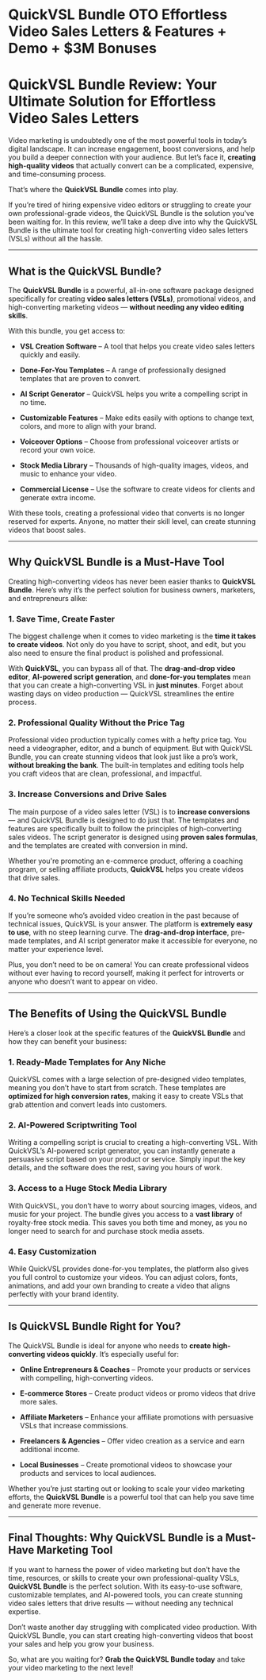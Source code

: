 # QuickVSL Bundle OTO Effortless Video Sales Letters & Features + Demo + $3M Bonuses
<h1 class="" data-start="66" data-end="149">QuickVSL Bundle Review: Your Ultimate Solution for Effortless Video Sales Letters</h1>
<p class="" data-start="151" data-end="484">Video marketing is undoubtedly one of the most powerful tools in today’s digital landscape. It can increase engagement, boost conversions, and help you build a deeper connection with your audience. But let’s face it, <strong data-start="368" data-end="400">creating high-quality videos</strong> that actually convert can be a complicated, expensive, and time-consuming process.</p>
<p class="" data-start="486" data-end="539">That’s where the <strong data-start="503" data-end="522">QuickVSL Bundle</strong> comes into play.</p>
<p class="" data-start="541" data-end="880">If you’re tired of hiring expensive video editors or struggling to create your own professional-grade videos, the QuickVSL Bundle is the solution you've been waiting for. In this review, we’ll take a deep dive into why the QuickVSL Bundle is the ultimate tool for creating high-converting video sales letters (VSLs) without all the hassle.</p>


<hr class="" data-start="882" data-end="885" />

<h2 class="" data-start="887" data-end="918">What is the QuickVSL Bundle?</h2>
<p class="" data-start="920" data-end="1158">The <strong data-start="924" data-end="943">QuickVSL Bundle</strong> is a powerful, all-in-one software package designed specifically for creating <strong data-start="1022" data-end="1052">video sales letters (VSLs)</strong>, promotional videos, and high-converting marketing videos — <strong data-start="1113" data-end="1157">without needing any video editing skills</strong>.</p>
<p class="" data-start="1160" data-end="1196">With this bundle, you get access to:</p>

<ul data-start="1198" data-end="1903">
 	<li class="" data-start="1198" data-end="1296">
<p class="" data-start="1200" data-end="1296"><strong data-start="1200" data-end="1225">VSL Creation Software</strong> – A tool that helps you create video sales letters quickly and easily.</p>
</li>
 	<li class="" data-start="1297" data-end="1400">
<p class="" data-start="1299" data-end="1400"><strong data-start="1299" data-end="1325">Done-For-You Templates</strong> – A range of professionally designed templates that are proven to convert.</p>
</li>
 	<li class="" data-start="1401" data-end="1485">
<p class="" data-start="1403" data-end="1485"><strong data-start="1403" data-end="1426">AI Script Generator</strong> – QuickVSL helps you write a compelling script in no time.</p>
</li>
 	<li class="" data-start="1486" data-end="1605">
<p class="" data-start="1488" data-end="1605"><strong data-start="1488" data-end="1513">Customizable Features</strong> – Make edits easily with options to change text, colors, and more to align with your brand.</p>
</li>
 	<li class="" data-start="1606" data-end="1700">
<p class="" data-start="1608" data-end="1700"><strong data-start="1608" data-end="1629">Voiceover Options</strong> – Choose from professional voiceover artists or record your own voice.</p>
</li>
 	<li class="" data-start="1701" data-end="1803">
<p class="" data-start="1703" data-end="1803"><strong data-start="1703" data-end="1726">Stock Media Library</strong> – Thousands of high-quality images, videos, and music to enhance your video.</p>
</li>
 	<li class="" data-start="1804" data-end="1903">
<p class="" data-start="1806" data-end="1903"><strong data-start="1806" data-end="1828">Commercial License</strong> – Use the software to create videos for clients and generate extra income.</p>
</li>
</ul>
<p class="" data-start="1905" data-end="2083">With these tools, creating a professional video that converts is no longer reserved for experts. Anyone, no matter their skill level, can create stunning videos that boost sales.</p>


<hr class="" data-start="2085" data-end="2088" />

<h2 class="" data-start="2090" data-end="2132">Why QuickVSL Bundle is a Must-Have Tool</h2>
<p class="" data-start="2134" data-end="2312">Creating high-converting videos has never been easier thanks to <strong data-start="2198" data-end="2217">QuickVSL Bundle</strong>. Here’s why it’s the perfect solution for business owners, marketers, and entrepreneurs alike:</p>

<h3 class="" data-start="2314" data-end="2349">1. <strong data-start="2321" data-end="2349">Save Time, Create Faster</strong></h3>
<p class="" data-start="2351" data-end="2575">The biggest challenge when it comes to video marketing is the <strong data-start="2413" data-end="2447">time it takes to create videos</strong>. Not only do you have to script, shoot, and edit, but you also need to ensure the final product is polished and professional.</p>
<p class="" data-start="2577" data-end="2881">With <strong data-start="2582" data-end="2594">QuickVSL</strong>, you can bypass all of that. The <strong data-start="2628" data-end="2658">drag-and-drop video editor</strong>, <strong data-start="2660" data-end="2692">AI-powered script generation</strong>, and <strong data-start="2698" data-end="2724">done-for-you templates</strong> mean that you can create a high-converting VSL in <strong data-start="2775" data-end="2791">just minutes</strong>. Forget about wasting days on video production — QuickVSL streamlines the entire process.</p>

<h3 class="" data-start="2883" data-end="2936">2. <strong data-start="2890" data-end="2936">Professional Quality Without the Price Tag</strong></h3>
<p class="" data-start="2938" data-end="3296">Professional video production typically comes with a hefty price tag. You need a videographer, editor, and a bunch of equipment. But with QuickVSL Bundle, you can create stunning videos that look just like a pro’s work, <strong data-start="3158" data-end="3187">without breaking the bank</strong>. The built-in templates and editing tools help you craft videos that are clean, professional, and impactful.</p>

<h3 class="" data-start="3298" data-end="3345">3. <strong data-start="3305" data-end="3345">Increase Conversions and Drive Sales</strong></h3>
<p class="" data-start="3347" data-end="3704">The main purpose of a video sales letter (VSL) is to <strong data-start="3400" data-end="3424">increase conversions</strong> — and QuickVSL Bundle is designed to do just that. The templates and features are specifically built to follow the principles of high-converting sales videos. The script generator is designed using <strong data-start="3623" data-end="3648">proven sales formulas</strong>, and the templates are created with conversion in mind.</p>
<p class="" data-start="3706" data-end="3868">Whether you're promoting an e-commerce product, offering a coaching program, or selling affiliate products, <strong data-start="3814" data-end="3826">QuickVSL</strong> helps you create videos that drive sales.</p>

<h3 class="" data-start="3870" data-end="3907">4. <strong data-start="3877" data-end="3907">No Technical Skills Needed</strong></h3>
<p class="" data-start="3909" data-end="4238">If you’re someone who’s avoided video creation in the past because of technical issues, QuickVSL is your answer. The platform is <strong data-start="4038" data-end="4063">extremely easy to use</strong>, with no steep learning curve. The <strong data-start="4099" data-end="4126">drag-and-drop interface</strong>, pre-made templates, and AI script generator make it accessible for everyone, no matter your experience level.</p>
<p class="" data-start="4240" data-end="4432">Plus, you don’t need to be on camera! You can create professional videos without ever having to record yourself, making it perfect for introverts or anyone who doesn’t want to appear on video.</p>


<hr class="" data-start="4434" data-end="4437" />

<h2 class="" data-start="4439" data-end="4483">The Benefits of Using the QuickVSL Bundle</h2>
<p class="" data-start="4485" data-end="4597">Here’s a closer look at the specific features of the <strong data-start="4538" data-end="4557">QuickVSL Bundle</strong> and how they can benefit your business:</p>

<h3 class="" data-start="4599" data-end="4644">1. <strong data-start="4606" data-end="4644">Ready-Made Templates for Any Niche</strong></h3>
<p class="" data-start="4645" data-end="4906">QuickVSL comes with a large selection of pre-designed video templates, meaning you don’t have to start from scratch. These templates are <strong data-start="4782" data-end="4821">optimized for high conversion rates</strong>, making it easy to create VSLs that grab attention and convert leads into customers.</p>

<h3 class="" data-start="4908" data-end="4948">2. <strong data-start="4915" data-end="4948">AI-Powered Scriptwriting Tool</strong></h3>
<p class="" data-start="4949" data-end="5236">Writing a compelling script is crucial to creating a high-converting VSL. With QuickVSL’s AI-powered script generator, you can instantly generate a persuasive script based on your product or service. Simply input the key details, and the software does the rest, saving you hours of work.</p>

<h3 class="" data-start="5238" data-end="5285">3. <strong data-start="5245" data-end="5285">Access to a Huge Stock Media Library</strong></h3>
<p class="" data-start="5286" data-end="5567">With QuickVSL, you don’t have to worry about sourcing images, videos, and music for your project. The bundle gives you access to a <strong data-start="5417" data-end="5433">vast library</strong> of royalty-free stock media. This saves you both time and money, as you no longer need to search for and purchase stock media assets.</p>

<h3 class="" data-start="5569" data-end="5598">4. <strong data-start="5576" data-end="5598">Easy Customization</strong></h3>
<p class="" data-start="5599" data-end="5847">While QuickVSL provides done-for-you templates, the platform also gives you full control to customize your videos. You can adjust colors, fonts, animations, and add your own branding to create a video that aligns perfectly with your brand identity.</p>


<hr class="" data-start="5849" data-end="5852" />

<h2 class="" data-start="5854" data-end="5890">Is QuickVSL Bundle Right for You?</h2>
<p class="" data-start="5892" data-end="6015">The QuickVSL Bundle is ideal for anyone who needs to <strong data-start="5945" data-end="5986">create high-converting videos quickly</strong>. It’s especially useful for:</p>

<ul data-start="6017" data-end="6530">
 	<li class="" data-start="6017" data-end="6130">
<p class="" data-start="6019" data-end="6130"><strong data-start="6019" data-end="6053">Online Entrepreneurs &amp; Coaches</strong> – Promote your products or services with compelling, high-converting videos.</p>
</li>
 	<li class="" data-start="6131" data-end="6217">
<p class="" data-start="6133" data-end="6217"><strong data-start="6133" data-end="6154">E-commerce Stores</strong> – Create product videos or promo videos that drive more sales.</p>
</li>
 	<li class="" data-start="6218" data-end="6327">
<p class="" data-start="6220" data-end="6327"><strong data-start="6220" data-end="6243">Affiliate Marketers</strong> – Enhance your affiliate promotions with persuasive VSLs that increase commissions.</p>
</li>
 	<li class="" data-start="6328" data-end="6420">
<p class="" data-start="6330" data-end="6420"><strong data-start="6330" data-end="6356">Freelancers &amp; Agencies</strong> – Offer video creation as a service and earn additional income.</p>
</li>
 	<li class="" data-start="6421" data-end="6530">
<p class="" data-start="6423" data-end="6530"><strong data-start="6423" data-end="6443">Local Businesses</strong> – Create promotional videos to showcase your products and services to local audiences.</p>
</li>
</ul>
<p class="" data-start="6532" data-end="6712">Whether you’re just starting out or looking to scale your video marketing efforts, the <strong data-start="6619" data-end="6638">QuickVSL Bundle</strong> is a powerful tool that can help you save time and generate more revenue.</p>


<hr class="" data-start="6714" data-end="6717" />

<h2 class="" data-start="6719" data-end="6787">Final Thoughts: Why QuickVSL Bundle is a Must-Have Marketing Tool</h2>
<p class="" data-start="6789" data-end="7160">If you want to harness the power of video marketing but don’t have the time, resources, or skills to create your own professional-quality VSLs, <strong data-start="6933" data-end="6952">QuickVSL Bundle</strong> is the perfect solution. With its easy-to-use software, customizable templates, and AI-powered tools, you can create stunning video sales letters that drive results — without needing any technical expertise.</p>
<p class="" data-start="7162" data-end="7354">Don’t waste another day struggling with complicated video production. With QuickVSL Bundle, you can start creating high-converting videos that boost your sales and help you grow your business.</p>
<p class="" data-start="7356" data-end="7469">So, what are you waiting for? <strong data-start="7386" data-end="7420">Grab the QuickVSL Bundle today</strong> and take your video marketing to the next level!</p>
